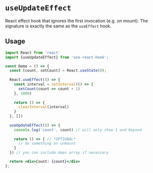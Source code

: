 # `useUpdateEffect`

React effect hook that ignores the first invocation (e.g. on mount). The signature is exactly the same as the `useEffect` hook.


## Usage

```jsx
import React from 'react'
import {useUpdateEffect} from 'use-react-hook';

const Demo = () => {
  const [count, setCount] = React.useState(0);
  
  React.useEffect(() => {
    const interval = setInterval(() => {
      setCount(count => count + 1)
    }, 1000)
    
    return () => {
      clearInterval(interval)
    }
  }, [])
  
  useUpdateEffect(() => {
    console.log('count', count) // will only show 1 and beyond
    
    return () => { // *OPTIONAL*
      // do something on unmount
    }
  }) // you can include deps array if necessary

  return <div>Count: {count}</div>
};
```

